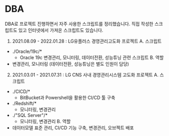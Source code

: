 # DBA

DBA로 프로젝트 진행하면서 자주 사용한 스크립트를 정리했습니다.
직접 작성한 스크립트도 있고 인터넷에서 가져온 스크립트도 있습니다.

1. 2021.08.09 - 2022.01.28 : LG유플러스 경영관리고도화 프로젝트
  A. 스크립트
  - ./Oracle/19c/*
    - Oracle 19c 변경관리, 모니터링, 데이터전환, 성능튜닝 관련 스크립트
  B. 역할
  - 변경관리, 모니터링 (데이터전환, 성능튜닝은 별도 인원이 담당)

2. 2021.03.01 - 2021.07.31 : LG CNS 사내 경영관리시스템 고도화 프로젝트 
  A. 스크립트
  - ./CICD/*
    - BitBucket과 Powershell을 활용한 CI/CD 툴 구축
  - ./Redshift/*
    - 모니터링, 변경관리
  - ./"SQL Server"/*
    - 모니터링, 변경관리
  B. 역할
  - 데이터모델 표준 관리, CI/CD 기능 구축, 변경관리, 오브젝트 배포
